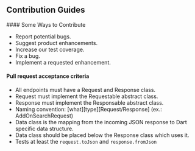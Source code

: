 ## Contribution Guides

#### Some Ways to Contribute

- Report potential bugs.
- Suggest product enhancements.
- Increase our test coverage.
- Fix a bug.
- Implement a requested enhancement.

#### Pull request acceptance criteria

- All endpoints must have a Request and Response class.
- Request must implement the Requestable abstract class.
- Response must implement the Responsable abstract class.
- Naming convention: [what][type][Request/Response] (ex.: AddOnSearchRequest)
- Data class is the mapping from the incoming JSON response to Dart specific data structure.
- Data class should be placed below the Response class which uses it.
- Tests at least the `request.toJson` and `response.fromJson`
